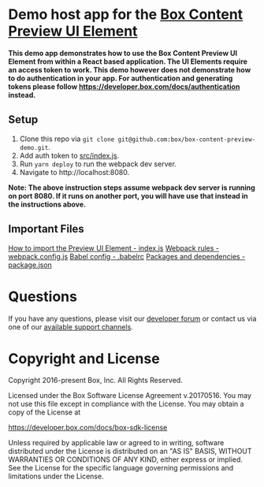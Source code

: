 Demo host app for the [Box Content Preview UI Element](https://developer.box.com/docs/box-content-preview)
==========================================================================================================

**This demo app demonstrates how to use the Box Content Preview UI Element from within a React based application. The UI Elements require an access token to work. This demo however does not demonstrate how to do authentication in your app. For authentication and generating tokens please follow https://developer.box.com/docs/authentication instead.**

Setup
-----
1. Clone this repo via `git clone git@github.com:box/box-content-preview-demo.git`.
2. Add auth token to [src/index.js](src/index.js).
3. Run `yarn deploy` to run the webpack dev server.
4. Navigate to http://localhost:8080.

**Note: The above instruction steps assume webpack dev server is running on port 8080. If it runs on another port, you will have use that instead in the instructions above.**

Important Files
---------------
[How to import the Preview UI Element - index.js](src/index.js)
[Webpack rules - webpack.config.js](webpack.config.js)
[Babel config - .babelrc](.babelrc)
[Packages and dependencies - package.json](package.json)

# Questions
If you have any questions, please visit our [developer forum](https://community.box.com/t5/Box-Developer-Forum/bd-p/DeveloperForum) or contact us via one of our [available support channels](https://community.box.com/t5/Community/ct-p/English).

# Copyright and License
Copyright 2016-present Box, Inc. All Rights Reserved.

Licensed under the Box Software License Agreement v.20170516.
You may not use this file except in compliance with the License.
You may obtain a copy of the License at

   https://developer.box.com/docs/box-sdk-license

Unless required by applicable law or agreed to in writing, software
distributed under the License is distributed on an "AS IS" BASIS,
WITHOUT WARRANTIES OR CONDITIONS OF ANY KIND, either express or implied.
See the License for the specific language governing permissions and
limitations under the License.
